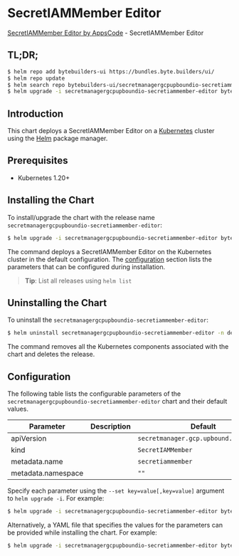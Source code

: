 # SecretIAMMember Editor

[SecretIAMMember Editor by AppsCode](https://byte.builders) - SecretIAMMember Editor

## TL;DR;

```bash
$ helm repo add bytebuilders-ui https://bundles.byte.builders/ui/
$ helm repo update
$ helm search repo bytebuilders-ui/secretmanagergcpupboundio-secretiammember-editor --version=v0.4.18
$ helm upgrade -i secretmanagergcpupboundio-secretiammember-editor bytebuilders-ui/secretmanagergcpupboundio-secretiammember-editor -n default --create-namespace --version=v0.4.18
```

## Introduction

This chart deploys a SecretIAMMember Editor on a [Kubernetes](http://kubernetes.io) cluster using the [Helm](https://helm.sh) package manager.

## Prerequisites

- Kubernetes 1.20+

## Installing the Chart

To install/upgrade the chart with the release name `secretmanagergcpupboundio-secretiammember-editor`:

```bash
$ helm upgrade -i secretmanagergcpupboundio-secretiammember-editor bytebuilders-ui/secretmanagergcpupboundio-secretiammember-editor -n default --create-namespace --version=v0.4.18
```

The command deploys a SecretIAMMember Editor on the Kubernetes cluster in the default configuration. The [configuration](#configuration) section lists the parameters that can be configured during installation.

> **Tip**: List all releases using `helm list`

## Uninstalling the Chart

To uninstall the `secretmanagergcpupboundio-secretiammember-editor`:

```bash
$ helm uninstall secretmanagergcpupboundio-secretiammember-editor -n default
```

The command removes all the Kubernetes components associated with the chart and deletes the release.

## Configuration

The following table lists the configurable parameters of the `secretmanagergcpupboundio-secretiammember-editor` chart and their default values.

|     Parameter      | Description |                      Default                      |
|--------------------|-------------|---------------------------------------------------|
| apiVersion         |             | <code>secretmanager.gcp.upbound.io/v1beta1</code> |
| kind               |             | <code>SecretIAMMember</code>                      |
| metadata.name      |             | <code>secretiammember</code>                      |
| metadata.namespace |             | <code>""</code>                                   |


Specify each parameter using the `--set key=value[,key=value]` argument to `helm upgrade -i`. For example:

```bash
$ helm upgrade -i secretmanagergcpupboundio-secretiammember-editor bytebuilders-ui/secretmanagergcpupboundio-secretiammember-editor -n default --create-namespace --version=v0.4.18 --set apiVersion=secretmanager.gcp.upbound.io/v1beta1
```

Alternatively, a YAML file that specifies the values for the parameters can be provided while
installing the chart. For example:

```bash
$ helm upgrade -i secretmanagergcpupboundio-secretiammember-editor bytebuilders-ui/secretmanagergcpupboundio-secretiammember-editor -n default --create-namespace --version=v0.4.18 --values values.yaml
```
